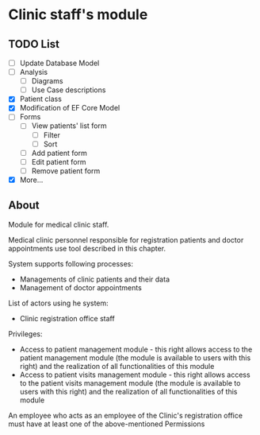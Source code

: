 # Clinic staff's module
## TODO List
- [ ] Update Database Model
- [ ] Analysis
  - [ ] Diagrams
  - [ ] Use Case descriptions
- [x] Patient class
- [x] Modification of EF Core Model
- [ ] Forms
  - [ ] View patients' list form
    - [ ] Filter
    - [ ] Sort
  - [ ] Add patient form
  - [ ] Edit patient form
  - [ ] Remove patient form
- [x] More...

## About

Module for medical clinic staff.

Medical clinic personnel responsible for registration patients and doctor appointments use tool described in this chapter.

System supports following processes:
- Managements of clinic patients and their data
- Management of doctor appointments
  
List of actors using he system:
- Clinic registration office staff

Privileges:
- Access to patient management module - this right allows access to the patient management module (the module is available to users with this right) and the realization of all functionalities of this module
- Access to patient visits management module - this right allows access to the patient visits management module (the module is available to users with this right) and the realization of all functionalities of this module

An employee who acts as an employee of the Clinic's registration office must have at least one of the above-mentioned Permissions  